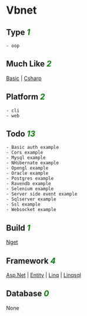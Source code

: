 # Vbnet

## Type <i style='color:green;'>1</i>
	- oop
## Much Like <i style='color:green;'>2</i>
[Basic](BASIC.md) | [Csharp](CSHARP.md)
## Platform <i style='color:green;'>2</i>
	- cli
	- web
## Todo <i style='color:green;'>13</i>
	- Basic auth example
	- Cors example
	- Mysql example
	- NHibernate example
	- Opengl example
	- Oracle example
	- Postgres example
	- Ravendb example
	- Selenium example
	- Server side event example
	- Sqlserver example
	- Ssl example
	- Websocket example
## Build <i style='color:green;'>1</i>
[Nget](https://github.com/bearddan2000?tab=repositories&q=vbnet+nget&type=&language=&sort=)
## Framework <i style='color:green;'>4</i>
[Asp.Net](https://github.com/bearddan2000?tab=repositories&q=vbnet+asp.net&type=&language=&sort=) | [Entity](https://github.com/bearddan2000?tab=repositories&q=vbnet+entity&type=&language=&sort=) | [Linq](https://github.com/bearddan2000?tab=repositories&q=vbnet+linq&type=&language=&sort=) | [Linqsql](https://github.com/bearddan2000?tab=repositories&q=vbnet+linqsql&type=&language=&sort=)
## Database <i style='color:green;'>0</i>
None